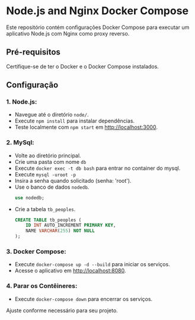 # Node.js and Nginx Docker Compose

Este repositório contém configurações Docker Compose para executar um aplicativo Node.js com Nginx como proxy reverso.

## Pré-requisitos

Certifique-se de ter o Docker e o Docker Compose instalados.

## Configuração

### 1. Node.js:

- Navegue até o diretório `node/`.
- Execute `npm install` para instalar dependências.
- Teste localmente com `npm start` em [http://localhost:3000](http://localhost:3000).

### 2. MySql:

- Volte ao diretório principal.
- Crie uma pasta com nome `db`
- Execute `docker exec -t db bash` para entrar no container do mysql.
- Execute `mysql -uroot -p`
- Insira a senha quando solicitado (senha: 'root').
- Use o banco de dados `nodedb`.
    ```sql
    use nodedb;
    ```
- Crie a tabela `tb_peoples`.
    ```sql
    CREATE TABLE tb_peoples (
        ID INT AUTO_INCREMENT PRIMARY KEY,
        NAME VARCHAR(255) NOT NULL
    );
    ```

### 3. Docker Compose:

- Execute `docker-compose up -d --build` para iniciar os serviços.
- Acesse o aplicativo em [http://localhost:8080](http://localhost:8080).

### 4. Parar os Contêineres:

- Execute `docker-compose down` para encerrar os serviços.

Ajuste conforme necessário para seu projeto.
